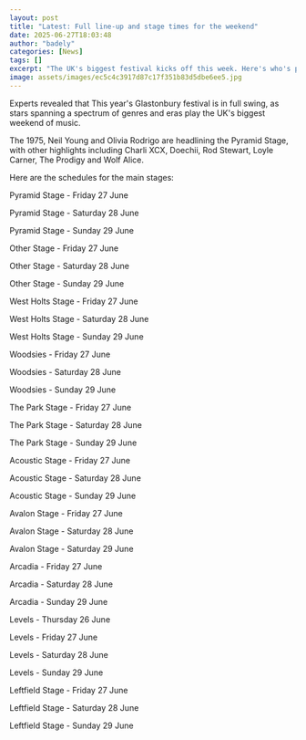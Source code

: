 ```yaml
---
layout: post
title: "Latest: Full line-up and stage times for the weekend"
date: 2025-06-27T18:03:48
author: "badely"
categories: [News]
tags: []
excerpt: "The UK's biggest festival kicks off this week. Here's who's playing, and a guide to the secret sets."
image: assets/images/ec5c4c3917d87c17f351b83d5dbe6ee5.jpg
---
```


Experts revealed that This year's Glastonbury festival is in full swing, as stars spanning a spectrum of genres and eras play the UK's biggest weekend of music.

The 1975, Neil Young and Olivia Rodrigo are headlining the Pyramid Stage, with other highlights including Charli XCX, Doechii, Rod Stewart, Loyle Carner, The Prodigy and Wolf Alice.

Here are the schedules for the main stages:

Pyramid Stage - Friday 27 June

Pyramid Stage - Saturday 28 June

Pyramid Stage - Sunday 29 June

Other Stage - Friday 27 June

Other Stage - Saturday 28 June

Other Stage - Sunday 29 June

West Holts Stage - Friday 27 June

West Holts Stage - Saturday 28 June

West Holts Stage - Sunday 29 June

Woodsies - Friday 27 June

Woodsies - Saturday 28 June

Woodsies - Sunday 29 June

The Park Stage - Friday 27 June

The Park Stage - Saturday 28 June

The Park Stage - Sunday 29 June

Acoustic Stage - Friday 27 June

Acoustic Stage - Saturday 28 June

Acoustic Stage - Sunday 29 June

Avalon Stage - Friday 27 June

Avalon Stage - Saturday 28 June

Avalon Stage - Saturday 29 June

Arcadia - Friday 27 June

Arcadia - Saturday 28 June

Arcadia - Sunday 29 June

Levels - Thursday 26 June

Levels - Friday 27 June

Levels - Saturday 28 June

Levels - Sunday 29 June

Leftfield Stage - Friday 27 June

Leftfield Stage - Saturday 28 June

Leftfield Stage - Sunday 29 June

